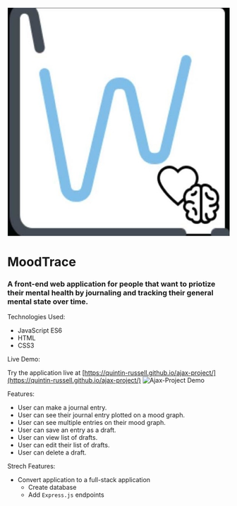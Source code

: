 ![alt text](https://github.com/Quintin-Russell/ajax-project/blob/master/images/ajax-logo.jpg "MoodTrace Logo")

# MoodTrace
### A front-end web application for people that want to priotize their mental health by journaling and tracking their general mental state over time.

<dl>
  <dt>
    Technologies Used:
  </dt>
</dl>

- JavaScript ES6
- HTML
- CSS3

<dl>
  <dt>
    Live Demo: 
  </dt>
</dl>

Try the application live at [https://quintin-russell.github.io/ajax-project/](https://quintin-russell.github.io/ajax-project/)
![Ajax-Project Demo](/Users/qrussell/Documents/ajax-prj-demo.gif)

<dl>
  <dt>
    Features: 
  </dt>
</dl>

- User can make a journal entry.
- User can see their journal entry plotted on a mood graph.
- User can see multiple entries on their mood graph.
- User can save an entry as a draft.
- User can view list of drafts.
- User can edit their list of drafts.
- User can delete a draft.

<dl>
  <dt>
    Strech Features: 
  </dt>
</dl>

- Convert application to a full-stack application
  - Create database
  - Add `Express.js` endpoints
